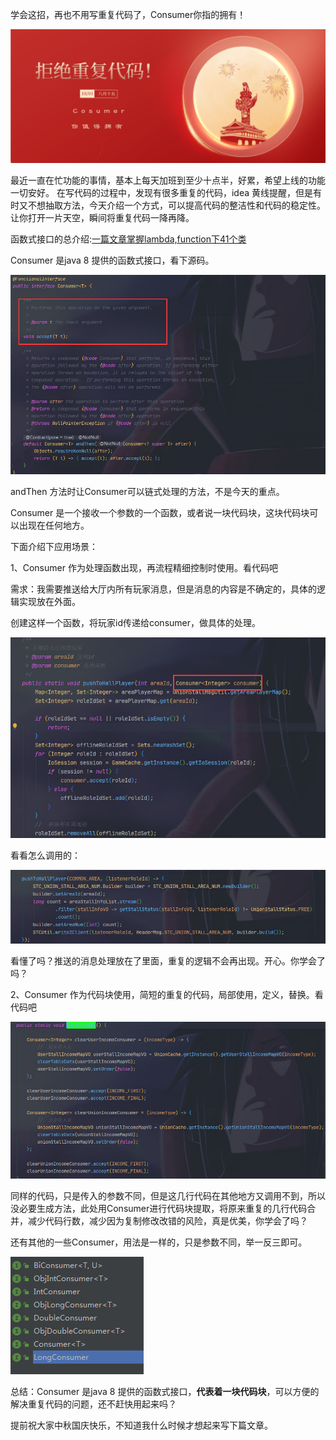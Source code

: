 学会这招，再也不用写重复代码了，Consumer你指的拥有！

![image-20200917201829173](../\img\20200917\00.png)

最近一直在忙功能的事情，基本上每天加班到至少十点半，好累，希望上线的功能一切安好。
在写代码的过程中，发现有很多重复的代码，idea 黄线提醒，但是有时又不想抽取方法，今天介绍一个方式，可以提高代码的整洁性和代码的稳定性。让你打开一片天空，瞬间将重复代码一降再降。

函数式接口的总介绍:[一篇文章掌握lambda,function下41个类](https://mp.weixin.qq.com/s?__biz=MzA4ODczMDIzNQ==&mid=2447775325&idx=2&sn=894a6c2d69152abb3e93e85196f11870&chksm=84370949b340805fdbc34c33a51e916053c6e7502851c0f301a13c94cd6dec2e728aa309bbd4&token=1318655681&lang=zh_CN#rd)

Consumer 是java 8 提供的函数式接口，看下源码。

![image-20200917201140667](../\img\20200917\1.png)

andThen 方法时让Consumer可以链式处理的方法，不是今天的重点。

Consumer 是一个接收一个参数的一个函数，或者说一块代码块，这块代码块可以出现在任何地方。

下面介绍下应用场景：

1、Consumer 作为处理函数出现，再流程精细控制时使用。看代码吧

需求：我需要推送给大厅内所有玩家消息，但是消息的内容是不确定的，具体的逻辑实现放在外面。

创建这样一个函数，将玩家id传递给consumer，做具体的处理。

![image-20200917194723249](..\img\20200917\2.png)

看看怎么调用的：

![3](..\img\20200917\3.png)

看懂了吗？推送的消息处理放在了里面，重复的逻辑不会再出现。开心。你学会了吗？

2、Consumer 作为代码块使用，简短的重复的代码，局部使用，定义，替换。看代码吧

![image-20200917200520588](..\img\20200917\4.png)

同样的代码，只是传入的参数不同，但是这几行代码在其他地方又调用不到，所以没必要生成方法，此处用Consumer进行代码块提取，将原来重复的几行代码合并，减少代码行数，减少因为复制修改改错的风险，真是优美，你学会了吗？

还有其他的一些Consumer，用法是一样的，只是参数不同，举一反三即可。

![image-20200404130511549](../img/20200406/image-20200404130511549.png)

总结：Consumer 是java 8 提供的函数式接口，**代表着一块代码块**，可以方便的解决重复代码的问题，还不赶快用起来吗？

提前祝大家中秋国庆快乐，不知道我什么时候才想起来写下篇文章。

